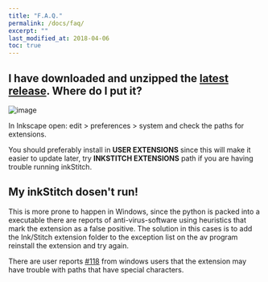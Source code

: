 ```yaml
---
title: "F.A.Q."
permalink: /docs/faq/
excerpt: ""
last_modified_at: 2018-04-06
toc: true
---
```

## I have downloaded and unzipped the [latest release](https://github.com/lexelby/inkstitch/releases/latest). Where do I put it?

![image](https://user-images.githubusercontent.com/11083514/37572872-899a7de0-2b09-11e8-93ed-e4be6228c414.png)

In Inkscape open: edit > preferences > system and check the paths for extensions.

You should preferably install in **USER EXTENSIONS** since this will make it easier to update later, try **INKSTITCH EXTENSIONS** path if you are having trouble running inkStitch.


## My inkStitch dosen't run!

This is more prone to happen in Windows, since the python is packed into a executable there are reports of anti-virus-software using heuristics that mark the extension as a false positive. The solution in this cases is to add the Ink/Stitch extension folder to the exception list on the av program reinstall the extension and try again.

There are user reports [#118](https://github.com/lexelby/inkstitch/issues/118) from windows users that the extension may have trouble with paths that have special characters.
